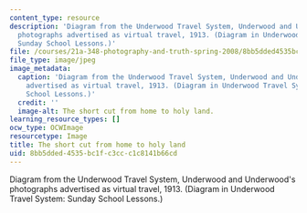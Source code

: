 ```yaml
---
content_type: resource
description: 'Diagram from the Underwood Travel System, Underwood and Underwood''s
  photographs advertised as virtual travel, 1913. (Diagram in Underwood Travel System:
  Sunday School Lessons.)'
file: /courses/21a-348-photography-and-truth-spring-2008/8bb5dded4535bc1fc3ccc1c8141b66cd_21a-348f08-th.jpg
file_type: image/jpeg
image_metadata:
  caption: 'Diagram from the Underwood Travel System, Underwood and Underwood''s photographs
    advertised as virtual travel, 1913. (Diagram in Underwood Travel System: Sunday
    School Lessons.)'
  credit: ''
  image-alt: The short cut from home to holy land.
learning_resource_types: []
ocw_type: OCWImage
resourcetype: Image
title: The short cut from home to holy land
uid: 8bb5dded-4535-bc1f-c3cc-c1c8141b66cd
---
```

Diagram from the Underwood Travel System, Underwood and Underwood's photographs advertised as virtual travel, 1913. (Diagram in Underwood Travel System: Sunday School Lessons.)

